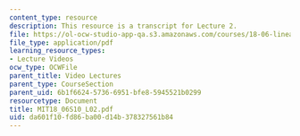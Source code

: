 ```yaml
---
content_type: resource
description: This resource is a transcript for Lecture 2.
file: https://ol-ocw-studio-app-qa.s3.amazonaws.com/courses/18-06-linear-algebra-spring-2010/da601f10fd86ba00d14b378327561b84_MIT18_06S10_L02.pdf
file_type: application/pdf
learning_resource_types:
- Lecture Videos
ocw_type: OCWFile
parent_title: Video Lectures
parent_type: CourseSection
parent_uid: 6b1f6624-5736-6951-bfe8-5945521b0299
resourcetype: Document
title: MIT18_06S10_L02.pdf
uid: da601f10-fd86-ba00-d14b-378327561b84
---
```

